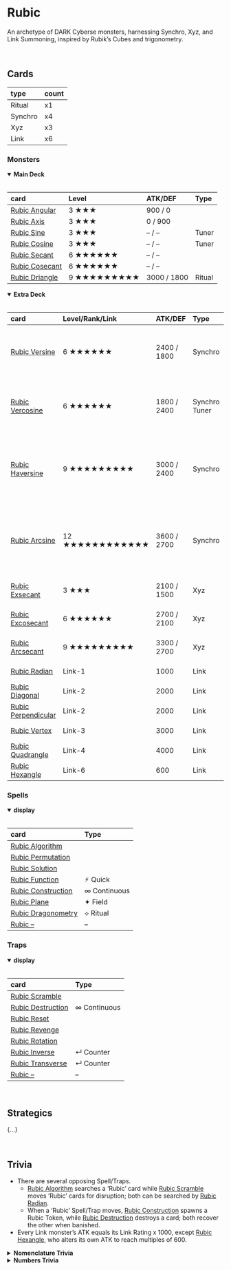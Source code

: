 # Rubic

An archetype of DARK Cyberse monsters, harnessing Synchro, Xyz, and Link Summoning, inspired by Rubik’s Cubes and trigonometry.


<br>


## Cards

| type | count |
| :--- | :---- |
| Ritual  | x1 |
| Synchro | x4 |
| Xyz     | x3 |
| Link    | x6 |

### Monsters

<details open>
  <summary> <b> Main Deck </b> </summary> <br>

| card | Level | ATK/DEF | Type |
| :--- | :---- | :------ | :--- |
| [Rubic Angular](../cards/monsters/standard/–.md) | 3 ★★★ | 900 / 0 | |
| [Rubic Axis](../cards/monsters/standard/–.md) | 3 ★★★ | 0 / 900 | |
| [Rubic Sine](../cards/monsters/standard/–.md) | 3 ★★★ | – / – | Tuner |
| [Rubic Cosine](../cards/monsters/standard/–.md) | 3 ★★★ | – / – | Tuner |
| [Rubic Secant](../cards/monsters/standard/–.md) | 6 ★★★★★★ | – / – | |
| [Rubic Cosecant](../cards/monsters/standard/–.md) | 6 ★★★★★★ | – / – | |
| [Rubic Driangle](../cards/monsters/ritual/–.md) | 9 ★★★★★★★★★ | 3000 / 1800 | Ritual |

</details>

<details open>
  <summary> <b> Extra Deck </b> </summary> <br>

| card | Level/Rank/Link | ATK/DEF | Type | material |
| :--- | :-------------- | :------ | :--- | :------- |
| [Rubic Versine](../cards/monsters/–/–.md) | 6 ★★★★★★ | 2400 / 1800 | Synchro | 1 ‘Rubic’ Tuner + 1 ‘Rubic’ non-Tuner monster |
| [Rubic Vercosine](../cards/monsters/–/–.md) | 6 ★★★★★★ | 1800 / 2400 | Synchro Tuner | 1 ‘Rubic’ Tuner + 1 ‘Rubic’ non-Tuner monster |
| [Rubic Haversine](../cards/monsters/–/–.md) | 9 ★★★★★★★★★ | 3000 / 2400 | Synchro | 1+ ‘Rubic’ Tuners + 1+ ‘Rubic’ non-Tuner monsters |
| [Rubic Arcsine](../cards/monsters/–/–.md) | 12 ★★★★★★★★★★★★ | 3600 / 2700 | Synchro | 1+ ‘Rubic’ Tuners + 1+ ‘Rubic’ non-Tuner monsters |
| [Rubic Exsecant](../cards/monsters/–/–.md) | 3 ★★★ | 2100 / 1500 | Xyz | 2+ Level 3 ‘Rubic’ monsters |
| [Rubic Excosecant](../cards/monsters/–/–.md) | 6 ★★★★★★ | 2700 / 2100 | Xyz | 2+ Level 6 ‘Rubic’ monsters |
| [Rubic Arcsecant](../cards/monsters/–/–.md) | 9 ★★★★★★★★★ | 3300 / 2700 | Xyz | 2+ Level 9 ‘Rubic’ monsters |
| [Rubic Radian](../cards/monsters/–/–.md) | Link-1 | 1000 | Link | 1 ‘Rubic’ monster |
| [Rubic Diagonal](../cards/monsters/–/–.md) | Link-2 | 2000 | Link | 2 ‘Rubic’ monsters |
| [Rubic Perpendicular](../cards/monsters/–/–.md) | Link-2 | 2000 | Link | 2 ‘Rubic’ monsters |
| [Rubic Vertex](../cards/monsters/–/–.md) | Link-3 | 3000 | Link | 2 ‘Rubic’ monsters |
| [Rubic Quadrangle](../cards/monsters/–/–.md) | Link-4 | 4000 | Link | 2 ‘Rubic’ monsters |
| [Rubic Hexangle](../cards/monsters/–/–.md) | Link-6 | 600 | Link | 3 ‘Rubic’ monsters |

</details>

### Spells

<details open>
  <summary> <b> display </b> </summary> <br>

| card | Type |
| :--- | :--- |
| [Rubic Algorithm](../cards/spells/–/–.md) | |
| [Rubic Permutation](../cards/spells/–/–.md) | |
| [Rubic Solution](../cards/spells/–/–.md) | |
| [Rubic Function](../cards/spells/–/–.md) | ⚡︎ Quick |
| [Rubic Construction](../cards/spells/–/–.md) | ∞ Continuous |
| [Rubic Plane](../cards/spells/–/–.md) | ✦ Field |
| [Rubic Dragonometry](../cards/spells/–/–.md) | ⟡ Ritual |
| [Rubic –](../cards/spells/–/–.md) | – |

</details>

### Traps

<details open>
  <summary> <b> display </b> </summary> <br>

| card | Type |
| :--- | :--- |
| [Rubic Scramble](../cards/traps/–/–.md) | |
| [Rubic Destruction](../cards/traps/–/–.md) | ∞ Continuous |
| [Rubic Reset](../cards/traps/–/–.md) | |
| [Rubic Revenge](../cards/traps/–/–.md) | |
| [Rubic Rotation](../cards/traps/–/–.md) | |
| [Rubic Inverse](../cards/traps/–/–.md) | ↵ Counter |
| [Rubic Transverse](../cards/traps/–/–.md) | ↵ Counter |
| [Rubic –](../cards/traps/–/–.md) | – |

</details>


<br>


## Strategics

{...}


<br>


## Trivia

- There are several opposing Spell/Traps.
  - [Rubic Algorithm](#Spells) searches a ‘Rubic’ card while [Rubic Scramble](#Traps) moves ‘Rubic’ cards for disruption; both can be searched by [Rubic Radian](#Monsters).
  - When a ‘Rubic’ Spell/Trap moves, [Rubic Construction](#Spells) spawns a Rubic Token, while [Rubic Destruction](#Traps) destroys a card; both recover the other when banished.
- Every Link monster’s ATK equals its Link Rating x 1000, except [Rubic Hexangle](#Monsters), who alters its own ATK to reach multiples of 600.

<details hide>
  <summary> <b> Nomenclature Trivia </b> </summary> <br>

All of the names within the archetype derivityze from trigonometrical or speedcubing terms.

<table>
  <tr>
    <th> cards </th>
    <th> derivityzacion </th>
    <th> card </th>
    <th> derivend </th>
  </tr>
  <tr>
    <td rowspan="2"> Lv3 non-Tuners </td>
    <td rowspan="2"> geometrical terminologics </td>
    <td> <a href="#Monsters"> Angular </a> </td>
    <td> angle </td>
  </tr>
  <tr>
    <td rowspan="11"> Lv3 Tuners, Lv6 Main Deck, Synchro, Xyz </td>
    <td rowspan="11"> trigonometrical functions </td>
    <td> Sine </td>
    <td> <a href="https://wikipedia.org/wiki/Sine_and_cosine"> sine </a> </td>
  </tr>
</table>

- The Level 3 Tuners, Level 6 Main Deck monsters, Synchro monsters, and Xyz monsters are all named after trigonometric functions.
- The Level 3 non-Tuners, Level 9 Ritual monster, Link monsters, and some Spell/Traps have names relating to geometrics.
  - [Rubic Driangle](#Monsters) is a portmanteau of *dragon* and *triangle*.
- Most Spell/Traps take their names from speedcubing terms.
  - [Rubic Dragonometry](#Spells) is a portmanteau of *dragon* and *-ometry* in ‘trigonometry’.
  - [Rubic Revenge](#Traps) derivityzes from the [Rubik’s Revenge](https://wikipedia.org/wiki/Rubik%27s_Revenge) (the 4x4x4 Rubik’s Cube).

</details>

<details hide>
  <summary> <b> Numbers Trivia </b> </summary> <br>

Numbers relating to trigonometrics and Rubik’s Cubes feature prominently throughout the archetype.

- In particular, everything revolves around the number 3.
  - The Levels and Ranks of the Synchro and Xyz monsters are all multiples of 3.
  - The ATK/DEF of every monster is a multiple of 300.
  - The Ritual Spell [Rubic Dragonometry](#Spells) requires banishing exactly 3 monsters from 3 different locations, whose total Levels equal a multiple of 3.
- The ATK/DEF of the Level 3 Main Deck monsters total 900 (90° being a right angle).
- The ATK/DEF of the Level 6 Main Deck monsters total 2700 (270° being the reflex of a right angle).

</details>
